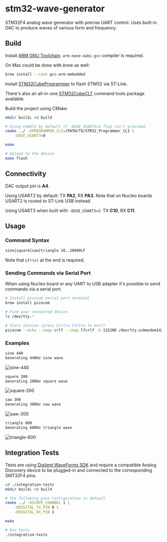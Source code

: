 # stm32-wave-generator

STM32F4 analog wave generator with precise UART control. Uses built-in DAC to produce waves of various form and frequency.


## Build

Install [ARM GNU Toolchain](https://developer.arm.com/downloads/-/arm-gnu-toolchain-downloads). `arm-none-eabi-gcc` compiler is required.

On Mac could be done with _brew_ as well:
```sh
brew install --cask gcc-arm-embedded
```

Install [STM32CubeProgrammer](https://www.st.com/en/development-tools/stm32cubeprog.html) to flash STM32 via ST-Link.

There's also an all-in-one [STM32CubeCLT](https://www.st.com/en/development-tools/stm32cubeclt.html?rt=um&id=UM3088) command tools package available.

Build the project using CMake:

```sh
mkdir build; cd build

# Using USART2 by default if -DUSE_USART3=1 flag isn't provided
cmake ../ -DPROGRAMMER_CLI=/PATH/TO/STM32_Programmer_CLI \
    -DUSE_USART3=0

make

# Upload to the device
make flash
```

## Connectivity

DAC output pin is **A4**.

Using USART2 by default: 
TX **PA2**, RX **PA3**. Note that on Nucleo boards USART2 is routed to ST-Link USB instead.

Using USART3 when built with `-DUSE_USART3=1`:
TX **C10**, RX **C11**.


## Usage

### Command Syntax
```sh
sine|square|saw|triangle 20..20000LF
```
Note that `LF(\n)` at the end is required.

### Sending Commands via Serial Port

When using Nucleo board or any UART to USB adapter it's possible to send commands via a serial port.

```sh
# Install picocom serial port terminal
brew install picocom

# Find your connected device
ls /dev/tty.*

# Start session (press Ctrl+a Ctrl+x to exit)
picocom --echo --omap crlf --imap lfcrlf -b 115200 /dev/tty.usbmodem14203
```

### Examples
```sh
sine 440
Generating 440Hz sine wave
```
![sine-440](https://github.com/frolovilya/stm32-wave-generator/assets/271293/2d8baa18-3032-44dd-9d15-85e10a6b2b6a)

```sh
square 200
Generating 200Hz square wave
```
![square-200](https://github.com/frolovilya/stm32-wave-generator/assets/271293/21c3fa6d-4aa2-480e-95d7-ad2351046e58)

```sh
saw 300
Generating 300Hz saw wave
```
![saw-300](https://github.com/frolovilya/stm32-wave-generator/assets/271293/c1e2de59-1d40-44a9-82bd-15b46a5f6384)

```sh
triangle 600
Generating 600Hz triangle wave
```
![triangle-600](https://github.com/frolovilya/stm32-wave-generator/assets/271293/79b30d67-fb2d-41dc-8336-3c95391298d8)

## Integration Tests

Tests are using [Digilent WaveForms SDK](https://digilent.com/reference/software/waveforms/waveforms-sdk/start) and require a compatible Analog Discovery device to be plugged-in and connected to the corresponding SMT32F4 pins.

```sh
cd ./integration-tests
mkdir build; cd build

# The following pins configuration is default
cmake ../ -DSCOPE_CHANNEL 1 \
    -DDIGITAL_TX_PIN 0 \
    -DDIGITAL_RX_PIN 1

make

# Run tests
./integration-tests
```
